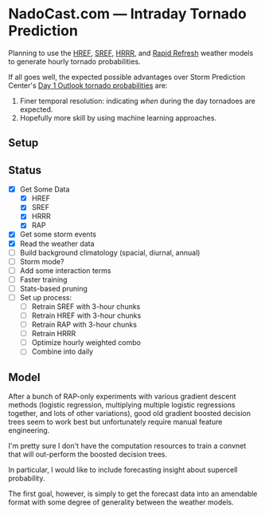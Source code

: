 # NadoCast.com — Intraday Tornado Prediction

Planning to use the [HREF](http://nomads.ncep.noaa.gov/txt_descriptions/HREF_doc.shtml), [SREF](https://nomads.ncep.noaa.gov/txt_descriptions/SREF_doc.shtml), [HRRR](https://rapidrefresh.noaa.gov/hrrr/), and [Rapid Refresh](https://rapidrefresh.noaa.gov/) weather models to generate hourly tornado probabilities.

If all goes well, the expected possible advantages over Storm Prediction Center's [Day 1 Outlook tornado probabilities](http://www.spc.noaa.gov/products/outlook/day1otlk.html) are:

1. Finer temporal resolution: indicating _when_ during the day tornadoes are expected.
2. Hopefully more skill by using machine learning approaches.

## Setup

## Status

- [x] Get Some Data
  - [x] HREF
  - [x] SREF
  - [x] HRRR
  - [x] RAP
- [x] Get some storm events
- [x] Read the weather data
- [ ] Build background climatology (spacial, diurnal, annual)
- [ ] Storm mode?
- [ ] Add some interaction terms
- [ ] Faster training
- [ ] Stats-based pruning
- [ ] Set up process:
  - [ ] Retrain SREF with 3-hour chunks
  - [ ] Retrain HREF with 3-hour chunks
  - [ ] Retrain RAP with 3-hour chunks
  - [ ] Retrain HRRR
  - [ ] Optimize hourly weighted combo
  - [ ] Combine into daily

## Model

After a bunch of RAP-only experiments with various gradient descent methods (logistic regression, multiplying multiple logistic regressions together, and lots of other variations), good old gradient boosted decision trees seem to work best but unfortunately require manual feature engineering.

I'm pretty sure I don't have the computation resources to train a convnet that will out-perform the boosted decision trees.

In particular, I would like to include forecasting insight about supercell probability.

The first goal, however, is simply to get the forecast data into an amendable format with some degree of generality between the weather models.


